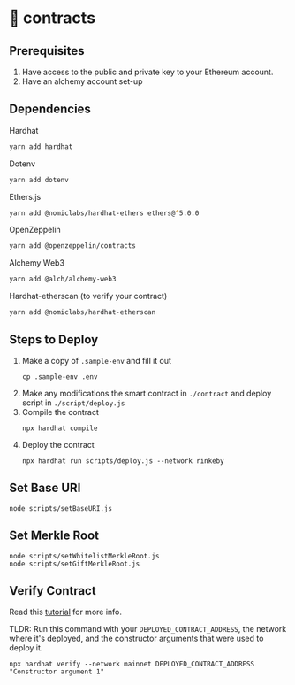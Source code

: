 # 🧰 contracts
## Prerequisites
1. Have access to the public and private key to your Ethereum account.
2. Have an alchemy account set-up

## Dependencies
Hardhat
```zsh
yarn add hardhat
```

Dotenv
```zsh
yarn add dotenv
```

Ethers.js
```zsh
yarn add @nomiclabs/hardhat-ethers ethers@^5.0.0
```
OpenZeppelin
```zsh
yarn add @openzeppelin/contracts
```
Alchemy Web3
```zsh
yarn add @alch/alchemy-web3
```
Hardhat-etherscan (to verify your contract)
```
yarn add @nomiclabs/hardhat-etherscan
```

## Steps to Deploy
1. Make a copy of `.sample-env` and fill it out
    ```
    cp .sample-env .env
    ```
2. Make any modifications the smart contract in `./contract` and deploy script in `./script/deploy.js`
3. Compile the contract
    ```
    npx hardhat compile
    ```
4. Deploy the contract
    ```
    npx hardhat run scripts/deploy.js --network rinkeby
    ```

## Set Base URI
```
node scripts/setBaseURI.js
```

## Set Merkle Root
```
node scripts/setWhitelistMerkleRoot.js
node scripts/setGiftMerkleRoot.js

```
## Verify Contract
Read this [tutorial](https://hardhat.org/plugins/nomiclabs-hardhat-etherscan.html) for more info.

TLDR: Run this command with your `DEPLOYED_CONTRACT_ADDRESS`, the network where it's deployed, and the constructor arguments that were used to deploy it.
```
npx hardhat verify --network mainnet DEPLOYED_CONTRACT_ADDRESS "Constructor argument 1"
```